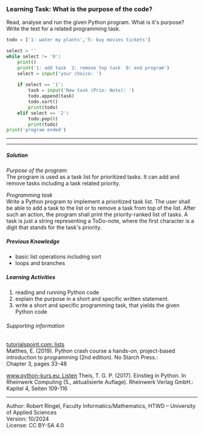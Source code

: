 ### Learning Task: What is the purpose of the code?

Read, analyse and run the given Python program. What is it's purpose?  
Write the text for a related programming task.

``` python
todo = ['1: water my plants','5: buy movies tickets']

select = ''
while select != '0':
	print()
	print('1: add task  2: remove top task  0: end program')
	select = input('your choice: ')
	
	if select == '1':
		task = input('New task (Prio: Note): ')
		todo.append(task)
		todo.sort()
		print(todo)
	elif select == '2':
		todo.pop(0)
		print(todo)
print('program ended')
```

---------------------------------------
---------------------------------------

##### Solution

*Purpose of the program:*  
The program is used as a task list for prioritized tasks. It can add and remove tasks including a task related priority.

*Programming task*  
Write a Python program to implement a prioritized task list. The user shall be able to add a task to the list or to remove a task from top of the list. After such an action, the program shall print the priority-ranked list of tasks. A task is just a string representing a ToDo-note, where the first character is a digit that stands for the task's priority.

##### Previous Knowledge

- basic list operations including sort
- loops and branches
  
##### Learning Activities

1) reading and running Python code
2) explain the purpose in a short and specific written statement.
3) write a short and specific programming task, that yields the given Python code

###### Supporting information

[tutorialspoint.com: lists](https://www.tutorialspoint.com/python/python_lists.htm)  
Matthes, E. (2019). Python crash course a hands-on, project-based introduction to programming (2nd edition). No Starch Press.:  
Chapter 3, pages 33-48  

[www.python-kurs.eu: Listen](https://www.python-kurs.eu/python3_listen.php)
Theis, T. G. P. (2017). Einstieg in Python. In Rheinwerk Computing (5., aktualisierte Auflage). Rheinwerk Verlag GmbH.:   
Kapitel 4, Seiten 109-116

----
[//]: # "Learning objective: basic list data structure operations"
[//]: # "Topic: List data structures"
[//]: # "Complexity: 1 - low"
[//]: # "Task type: reverse task"

Author: Robert Ringel, Faculty Informatics/Mathematics, HTWD – University of Applied Sciences  
Version: 10/2024            
License: CC BY-SA 4.0
